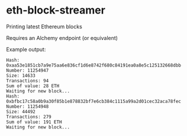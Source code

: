 # eth-block-streamer
Printing latest Ethereum blocks

Requires an Alchemy endpoint (or equivalent)


Example output:

```
Hash: 0xaa53e1851cb7a9e75aa6e836cf1d6e8742f680c84191ea0a8e5c125132668dbb
Number: 11254947
Size: 14633
Transactions: 94
Sum of value: 28 ETH
Waiting for new block...
Hash: 0xbfbc17c58a0b9a30f85b1e878832bf7e6cb384c1115a99a2d01cec32aca78fec
Number: 11254948
Size: 44492
Transactions: 279
Sum of value: 191 ETH
Waiting for new block...
```